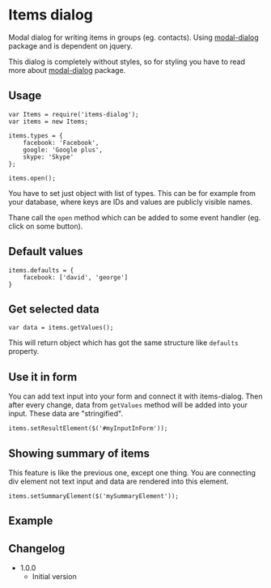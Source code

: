 # Items dialog

Modal dialog for writing items in groups (eg. contacts).
Using [modal-dialog](https://npmjs.org/package/modal-dialog) package and is dependent on jquery.

This dialog is completely without styles, so for styling you have to read more about [modal-dialog](https://npmjs.org/package/modal-dialog) package.

## Usage

```
var Items = require('items-dialog');
var items = new Items;

items.types = {
	facebook: 'Facebook',
	google: 'Google plus',
	skype: 'Skype'
};

items.open();
```

You have to set just object with list of types. This can be for example from your database, where keys are IDs and values
are publicly visible names.

Thane call the `open` method which can be added to some event handler (eg. click on some button).

## Default values

```
items.defaults = {
	facebook: ['david', 'george']
}
```

## Get selected data

```
var data = items.getValues();
```

This will return object which has got the same structure like `defaults` property.

## Use it in form

You can add text input into your form and connect it with items-dialog. Then after every change, data from `getValues` method
will be added into your input. These data are "stringified".

```
items.setResultElement($('#myInputInForm'));
```

## Showing summary of items

This feature is like the previous one, except one thing. You are connecting div element not text input and data are rendered
into this element.

```
items.setSummaryElement($('mySummaryElement'));
```

## Example



## Changelog

* 1.0.0
	+ Initial version